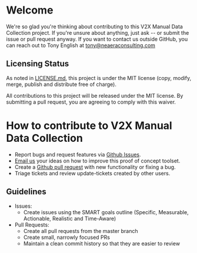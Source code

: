 # Welcome

We're so glad you're thinking about contributing to this V2X Manual Data Collection project. If you're unsure about anything, just ask -- or submit the issue or pull request anyway. If you want to contact us outside GitHub, you can reach out to Tony English at [tony@neaeraconsulting.com](mailto://tony@neaeraconsulting.com)

## Licensing Status
As noted in [LICENSE.md](https://github.com/TonyEnglish/V2X-manual-data-collection/blob/master/LICENSE.md), this project is under the MIT license (copy, modify, merge, publish and distribute free of charge). 

All contributions to this project will be released under the MIT license. By submitting a pull request, you are agreeing to comply with this waiver.

# How to contribute to V2X Manual Data Collection
- Report bugs and request features via [Github Issues](https://github.com/TonyEnglish/V2X-manual-data-collection/issues).
- [Email us](mailto://tony@neaeraconsulting.com) your ideas on how to improve this proof of concept toolset.
- Create a [Github pull request](https://github.com/TonyEnglish/V2X-manual-data-collection/pulls) with new functionality or fixing a bug.
- Triage tickets and review update-tickets created by other users.

## Guidelines
- Issues:
  - Create issues using the SMART goals outline (Specific, Measurable, Actionable, Realistic and Time-Aware)
- Pull Requests:
  - Create all pull requests from the master branch
  - Create small, narrowly focused PRs
  - Maintain a clean commit history so that they are easier to review
